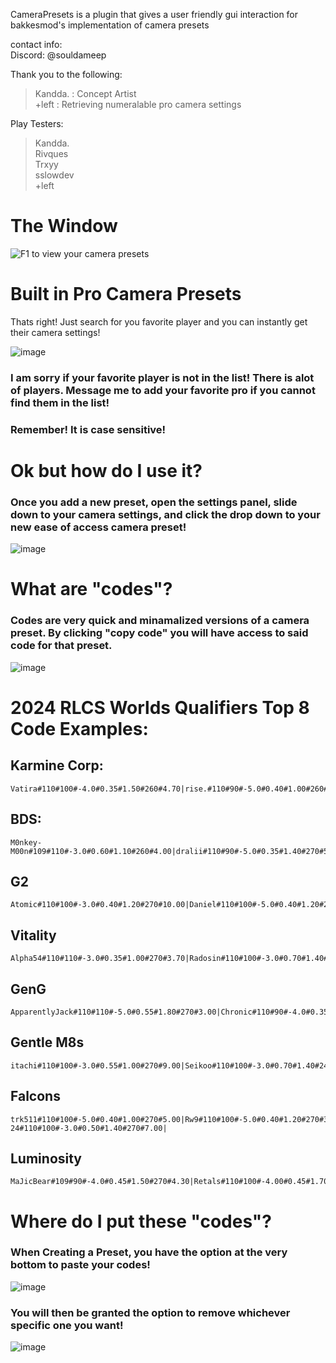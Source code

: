 CameraPresets is a plugin that gives a user friendly gui interaction for bakkesmod's implementation of camera presets

contact info: <br>
Discord: @souldameep

Thank you to the following:
> Kandda. : Concept Artist <br>
> +left : Retrieving numeralable pro camera settings <br>

Play Testers: <br>
> Kandda. <br>
> Rivques <br>
> Trxyy <br>
> sslowdev <br>
> +left <br>




# The Window
![F1 to view your camera presets](https://github.com/SoulDaMeep/CameraPresets/assets/80908765/1d80a90f-3d80-462f-bee6-82dc67afe8f5)


# Built in Pro Camera Presets
Thats right! Just search for you favorite player and you can instantly get their camera settings!

![image](https://github.com/SoulDaMeep/CameraPresets/assets/80908765/3727c90f-e5d5-476f-881d-e52f87d36963)

### I am sorry if your favorite player is not in the list! There is alot of players. Message me to add your favorite pro if you cannot find them in the list!
### Remember! It is case sensitive!

# Ok but how do I use it?
### Once you add a new preset, open the settings panel, slide down to your camera settings, and click the drop down to your new ease of access camera preset!
![image](https://github.com/SoulDaMeep/CameraPresets/assets/80908765/971fa9c1-ce73-4d2f-b553-ae7c127a7d06)


# What are "codes"?
### Codes are very quick and minamalized versions of a camera preset. By clicking "copy code" you will have access to said code for that preset.
![image](https://github.com/SoulDaMeep/CameraPresets/assets/80908765/4e53a29f-ae28-4c81-a7cc-f3a3f374e565)

# 2024 RLCS Worlds Qualifiers Top 8 Code Examples:

## Karmine Corp:
```
Vatira#110#100#-4.0#0.35#1.50#260#4.70|rise.#110#90#-5.0#0.40#1.00#260#6.50|Atow.#110#100#-3.0#0.40#1.30#270#4.20|Ferra#110#100#-4.0#0.65#1.00#270#6.00|Jordi#110#110#-3.0#0.45#1.30#270#2.50|
```
## BDS:
```
M0nkey-M00n#109#110#-3.0#0.60#1.10#260#4.00|dralii#110#90#-5.0#0.35#1.40#270#5.0|ExoTiiK#110#110#-3.0#0.50#1.00#270#4.00|Express#110#100#-4.0#0.50#1.30#260#4.00|Kassio#110#110#-3.0#0.60#1.40#260#4.50|
```
## G2
```
Atomic#110#100#-3.0#0.40#1.20#270#10.00|Daniel#110#100#-5.0#0.40#1.20#270#4.70|BeastMode#110#90#-4.0#0.45#1.20#270#7.00|Satthew#110#100#-5.0#0.45#1.10#260#4.00|
```
## Vitality
```
Alpha54#110#110#-3.0#0.35#1.00#270#3.70|Radosin#110#100#-3.0#0.70#1.40#240#4.20|zen#110#100#-3.0#0.35#1.00#270#4.00|Fairy_Peak#110#100#-3.0#0.35#1.40#270#4.70|
```
## GenG
```
ApparentlyJack#110#110#-5.0#0.55#1.80#270#3.00|Chronic#110#90#-4.0#0.35#1.30#270#5.00|Firstkiller#110#100#-3.0#0.40#1.20#270#6.90|Allushin#110#100#-5.0#0.45#1.00#270#5.00|
```
## Gentle M8s
```
itachi#110#100#-3.0#0.55#1.00#270#9.00|Seikoo#110#100#-3.0#0.70#1.40#240#4.20|juicy#109#90#-4.0#0.45#1.30#260#10.00|Eversax#110#100#-3.0#0.45#1.40#260#7.00|
```
## Falcons
```
trk511#110#100#-5.0#0.40#1.00#270#5.00|Rw9#110#100#-5.0#0.40#1.20#270#3.50|Kiileerrz#110#100#-5.0#0.40#1.50#270#10.00|D7oom-24#110#100#-3.0#0.50#1.40#270#7.00|
```
## Luminosity
```
MaJicBear#109#90#-4.0#0.45#1.50#270#4.30|Retals#110#100#-4.00#0.45#1.70#270#5.50|CHEESE.#110#100#-3.0#0.35#1.20#270#4.70|Thundah#110#100#-3.0#0.45#1.50#260#5.00|
```

# Where do I put these "codes"?
### When Creating a Preset, you have the option at the very bottom to paste your codes!
![image](https://github.com/SoulDaMeep/CameraPresets/assets/80908765/ca5b21d4-179b-4e27-a2a1-39bf5d9a9a47)

### You will then be granted the option to remove whichever specific one you want!
![image](https://github.com/SoulDaMeep/CameraPresets/assets/80908765/d2685fe1-9dd6-4fae-8580-d531758bee87)
